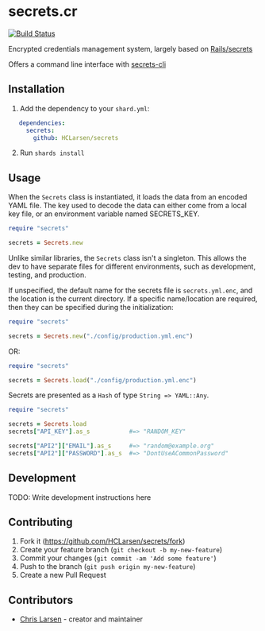 # secrets.cr

[![Build Status](https://travis-ci.org/HCLarsen/secrets.svg?branch=main)](https://travis-ci.org/github/HCLarsen/secrets)

Encrypted credentials management system, largely based on [Rails/secrets](https://github.com/rails/rails/blob/3a69bcdf1fff15234410a598617767203ab38eae/railties/lib/rails/secrets.rb)

Offers a command line interface with [secrets-cli](https://github.com/HCLarsen/secrets-cli)

## Installation

1. Add the dependency to your `shard.yml`:

```yaml
   dependencies:
     secrets:
       github: HCLarsen/secrets
```

2. Run `shards install`

## Usage

When the `Secrets` class is instantiated, it loads the data from an encoded YAML file. The key used to decode the data can either come from a local key file, or an environment variable named SECRETS_KEY.

```ruby
require "secrets"

secrets = Secrets.new
```

Unlike similar libraries, the `Secrets` class isn't a singleton. This allows the dev to have separate files for different environments, such as development, testing, and production.

If unspecified, the default name for the secrets file is `secrets.yml.enc`, and the location is the current directory. If a specific name/location are required, then they can be specified during the initialization:

```ruby
require "secrets"

secrets = Secrets.new("./config/production.yml.enc")
```

OR:

```ruby
require "secrets"

secrets = Secrets.load("./config/production.yml.enc")
```

Secrets are presented as a `Hash` of type `String => YAML::Any`.

```ruby
require "secrets"

secrets = Secrets.load
secrets["API_KEY"].as_s           #=> "RANDOM_KEY"

secrets["API2"]["EMAIL"].as_s     #=> "random@example.org"
secrets["API2"]["PASSWORD"].as_s  #=> "DontUseACommonPassword"
```

## Development

TODO: Write development instructions here

## Contributing

1. Fork it (<https://github.com/HCLarsen/secrets/fork>)
2. Create your feature branch (`git checkout -b my-new-feature`)
3. Commit your changes (`git commit -am 'Add some feature'`)
4. Push to the branch (`git push origin my-new-feature`)
5. Create a new Pull Request

## Contributors

- [Chris Larsen](https://github.com/HCLarsen) - creator and maintainer

